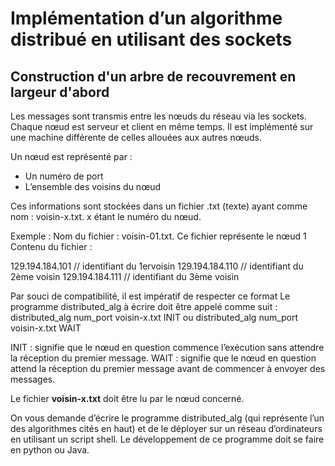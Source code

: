 # Implémentation d’un algorithme distribué en utilisant des sockets	

## Construction d'un arbre	de	recouvrement en	largeur	d'abord		

Les messages sont transmis entre les nœuds du réseau via les sockets. Chaque nœud est serveur et client en même 
temps. Il est implémenté sur une machine différente de celles allouées aux autres nœuds.

Un nœud est représenté par : 
- Un numéro de port
- L’ensemble des voisins du nœud 

Ces informations sont stockées dans un fichier .txt (texte) ayant comme nom : voisin-x.txt. x étant le numéro du nœud. 

Exemple : 
Nom du fichier : voisin-01.txt. Ce fichier représente le nœud 1 
Contenu du fichier :   

  129.194.184.101 // identifiant du 1ervoisin 
  129.194.184.110 // identifiant du 2ème voisin 
  129.194.184.111 // identifiant du 3ème voisin 

Par souci de compatibilité, il est impératif de respecter ce format 
Le programme distributed_alg à écrire doit être appelé comme suit : 
distributed_alg num_port voisin-x.txt  INIT 
ou 
distributed_alg num_port voisin-x.txt  WAIT

  INIT : signifie que le nœud en question commence l’exécution sans attendre la réception du premier message. 
  WAIT : signifie que le nœud en question attend la réception du premier message avant de commencer à envoyer des messages. 
  
Le fichier **voisin-x.txt** doit être lu par le nœud concerné.

On vous demande d’écrire le programme distributed_alg (qui représente l’un des algorithmes cités en haut) et de le déployer sur un réseau d’ordinateurs en utilisant un script shell. Le développement de ce programme doit se faire en python ou Java. 
